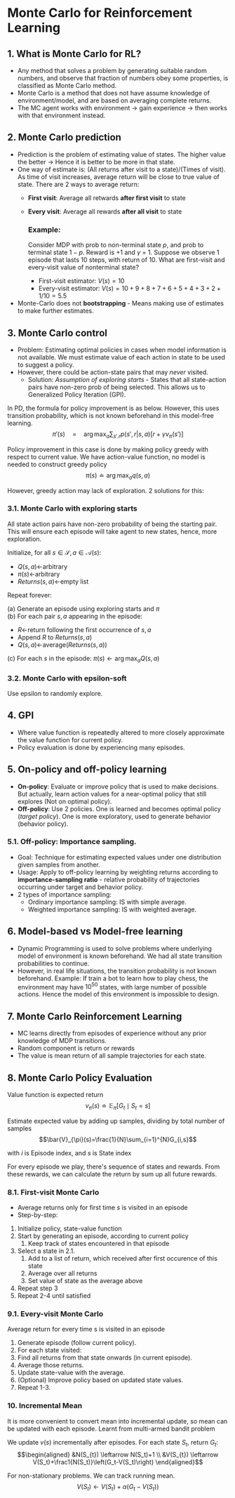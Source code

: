 # Monte Carlo for Reinforcement Learning

## 1. What is Monte Carlo for RL?

- Any method that solves a problem by generating suitable random numbers, and observe that fraction of numbers obey some properties, is classified as Monte Carlo method.
- Monte Carlo is a method that does not have assume knowledge of environment/model, and are based on averaging complete returns.
- The MC agent works with environment -> gain experience -> then works with that environment instead.

## 2. Monte Carlo prediction
- Prediction is the problem of estimating value of states. The higher value the better -> Hence it is better to be more in that state.
- One way of estimate is: (All returns after visit to a state)/(Times of visit). As time of visit increases, average return will be close to true value of state. There are 2 ways to average return:
  - **First visit**: Average all retwards **after first visit** to state
  - **Every visit**: Average all rewards **after all visit** to state
    ### Example:
    Consider MDP with prob to non-terminal state $p$, and prob to terminal state $1-p$. Reward is +1 and $\gamma$ = 1. 
    Suppose we observe 1 episode that lasts 10 steps, with return of 10. 
    What are first-visit and every-visit value of nonterminal state?

    - First-visit estimator: $V(s) = 10$
    - Every-visit estimator: $V(s) = 10+9+8+7+6+5+4+3+2+1/10 = 5.5$
- Monte-Carlo does not **bootstrapping** - Means making use of estimates to make further estimates.

## 3. Monte Carlo control
- Problem: Estimating optimal policies in cases when model information is not available. We must estimate value of each action in state to be used to suggest a policy.
- However, there could be action-state pairs that may _never_ visited. 
  - Solution: *Assumption of exploring starts* - States that all state-action pairs have non-zero prob of being selected. This allows us to Generalized Policy Iteration (GPI). 

In PD, the formula for policy improvement is as below. However, this uses transition probability, which is not known beforehand in this model-free learning.
$$\pi'(s)\quad=\quad\arg\max_{a}\sum_{s'.r}p(s',r | s,a)\Big[r+\gamma v_{\pi}(s')\Big]$$

Policy improvement in this case is done by making policy greedy with respect to current value. We have action-value function, no model is needed to construct greedy policy
$$\pi(s)\doteq\arg\max_aq(s,a)$$

However, greedy action may lack of exploration. 2 solutions for this:

### 3.1. Monte Carlo with exploring starts
All state action pairs have non-zero probability of being the starting pair. This will ensure each episode will take agent to new states, hence, more exploration.

Initialize, for all $s\in\mathcal{S},a\in\mathcal{A}(s)$:
- $Q(s,a)\leftarrow$arbitrary
- $\pi(s)\leftarrow$arbitrary
- $Returns(s,a)\leftarrow$empty list

Repeat forever:

(a) Generate an episode using exploring starts and $\pi$ <br>
(b) For each pair $s,a$ appearing in the episode:<br>
- $R\leftarrow$return following the first occurrence of $s,a$
- Append $R$ to $Returns(s,a)$
- $Q(s,a)\leftarrow$average$(Returns(s,a))$ <br>

(c) For each $s$ in the episode:
$\pi(s)\leftarrow\arg\max_aQ(s,a)$

### 3.2. Monte Carlo with epsilon-soft
Use epsilon to randomly explore. 

## 4. GPI
- Where value function is repeatedly altered to more closely approximate the value function for current policy. 
- Policy evaluation is done by experiencing many episodes. 

## 5. On-policy and off-policy learning
- **On-policy**: Evaluate or improve policy that is used to make decisions. But actually, learn action values for a near-optimal policy that still explores (Not on optimal policy). 
- **Off-policy**: Use 2 policies. One is learned and becomes optimal policy (*target policy*). One is more exploratory, used to generate behavior (behavior policy).

### 5.1. Off-policy: Importance sampling.
- Goal: Technique for estimating expected values under one distribution given samples from another. 
- Usage: Apply to off-policy learning by weighting returns according to **importance-sampling ratio** -  relative probability of trajectories occurring under target and behavior policy.
- 2 types of importance sampling:
  - Ordinary importance sampling: IS with simple average.
  - Weighted importance sampling: IS with weighted average.

## 6. Model-based vs Model-free learning

- Dynamic Programming is used to solve problems where underlying model of environment is known beforehand. We had all state transition probabilities to continue.
- However, in real life situations, the transition probability is not known beforehand. Example: If train a bot to learn how to play chess, the environment may have $10^50$ states, with large number of possible actions. Hence the model of this environment is impossible to design.

## 7. Monte Carlo Reinforcement Learning
- MC learns directly from episodes of experience without any prior knowledge of MDP transitions. 
- Random component is return or rewards
- The value is mean return of all sample trajectories for each state.

## 8. Monte Carlo Policy Evaluation
Value function is expected return $$v_\pi(s) \doteq \mathbb{E}_{\pi}[G_t \mid S_t=s]$$

Estimate expected value by adding up samples, dividing by total number of samples $$\bar{V}_{\pi}(s)=\frac{1}{N}\sum_{i=1}^{N}G_{i,s}$$

with *i* is Episode index, and *s* is State index

For every episode we play, there's sequence of states and rewards. From these rewards, we can calculate the return by sum up all future rewards.

### 8.1. First-visit Monte Carlo
- Average returns only for first time *s* is visited in an episode
- Step-by-step:
  
1. Initialize policy, state-value function
2. Start by generating an episode, according to current policy
   1. Keep track of states encountered in that episode
3. Select a state in 2.1.
   1. Add to a list of return, which received after first occurence of this state
   2. Average over all returns
   3. Set value of state as the average above
4. Repeat step 3
5. Repeat 2-4 until satisfied

### 9.1. Every-visit Monte Carlo
Average return for every time s is visited in an episode

1. Generate episode (follow current policy).
2. For each state visited:
  1. Find all returns from that state onwards (in current episode).
  2. Average those returns.
  3. Update state-value with the average.
3. (Optional) Improve policy based on updated state values.
4. Repeat 1-3.

### 10. Incremental Mean
It is more convenient to convert mean into incremental update, so mean can be updated with each episode. Learnt from multi-armed bandit problem

We update $v(s)$ incrementally after episodes. For each state $S_t$, return $G_t$:
$$\begin{aligned}
&N(S_{t}) \leftarrow N(S_t)+1 \\
&V(S_{t}) \leftarrow V(S_t)+\frac1{N(S_t)}\left(G_t-V(S_t)\right) 
\end{aligned}$$

For non-stationary problems. We can track running mean.
$$V(S_{t})\leftarrow V(S_{t})+\alpha (G_{t}-V(S_{t}))$$